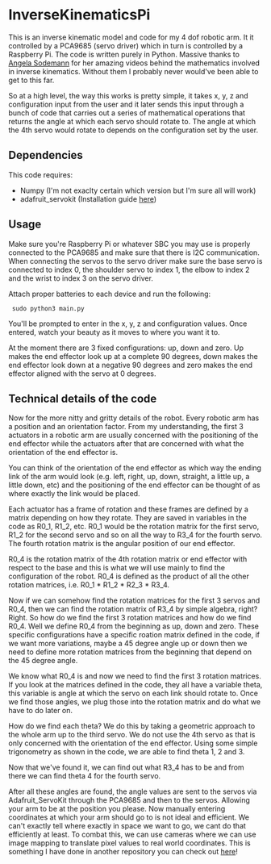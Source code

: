 # InverseKinematicsPi
This is an inverse kinematic model and code for my 4 dof robotic arm. It it controlled by a PCA9685 (servo driver) which in turn is controlled by a Raspberry Pi. The code is written purely in Python. Massive thanks to [Angela Sodemann](https://www.youtube.com/user/asodemann3) for her amazing videos behind the mathematics involved in inverse kinematics. Without them I probably never would've been able to get to this far. 

So at a high level, the way this works is pretty simple, it takes x, y, z and configuration input from the user and it later sends this input through a bunch of code that carries out a series of mathematical operations that returns the angle at which each servo should rotate to. The angle at which the 4th servo would rotate to depends on the configuration set by the user. 

## Dependencies
This code requires:
- Numpy (I'm not exaclty certain which version but I'm sure all will work)
- adafruit_servokit (Installation guide [here](https://learn.adafruit.com/16-channel-pwm-servo-driver?view=all#using-the-adafruit-library))

## Usage
Make sure you're Raspberry Pi or whatever SBC you may use is properly connected to the PCA9685 and make sure that there is I2C communication. When connecting the servos to the servo driver make sure the base servo is connected to index 0, the shoulder servo to index 1, the elbow to index 2 and the wrist to index 3 on the servo driver. 

Attach proper batteries to each device and run the following:

<code> sudo python3 main.py </code>

You'll be prompted to enter in the x, y, z and configuration values. Once entered, watch your beauty as it moves to where you want it to.

At the moment there are 3 fixed configurations: up, down and zero. Up makes the end effector look up at a complete 90 degrees, down makes the end effector look down at a negative 90 degrees and zero makes the end effector aligned with the servo at 0 degrees. 

## Technical details of the code

Now for the more nitty and gritty details of the robot. Every robotic arm has a position and an orientation factor. From my understanding, the first 3 actuators in a robotic arm are usually concerned with the positioning of the end effector while the actuators after that are concerned with what the orientation of the end effector is. 

You can think of the orientation of the end effector as which way the ending link of the arm would look (e.g. left, right, up, down, straight, a little up, a little down, etc) and the positioning of the end effector can be thought of as where exactly the link would be placed. 

Each actuator has a frame of rotation and these frames are defined by a matrix depending on how they rotate. They are saved in variables in the code as R0_1, R1_2, etc. R0_1 would be the rotation matrix for the first servo, R1_2 for the second servo and so on all the way to R3_4 for the fourth servo. The fourth rotation matrix is the angular position of our end effector.

R0_4 is the rotation matrix of the 4th rotation matrix or end effector with respect to the base and this is what we will use mainly to find the configuration of the robot. R0_4 is defined as the product of all the other rotation matrices, i.e. R0_1 * R1_2 * R2_3 * R3_4. 

Now if we can somehow find the rotation matrices for the first 3 servos and R0_4, then we can find the rotation matrix of R3_4 by simple algebra, right? Right. So how do we find the first 3 rotation matrices and how do we find R0_4. Well we define R0_4 from the beginning as up, down and zero. These specific configurations have a specific roation matrix defined in the code, if we want more variations, maybe a 45 degree angle up or down then we need to define more rotation matrices from the beginning that depend on the 45 degree angle. 

We know what R0_4 is and now we need to find the first 3 rotation matrices. If you look at the matrices defined in the code, they all have a variable theta, this variable is angle at which the servo on each link should rotate to. Once we find those angles, we plug those into the rotation matrix and do what we have to do later on. 

How do we find each theta? We do this by taking a geometric approach to the whole arm up to the third servo. We do not use the 4th servo as that is only concerned with the orientation of the end effector. Using some simple trigonometry as shown in the code, we are able to find theta 1, 2 and 3.

Now that we've found it, we can find out what R3_4 has to be and from there we can find theta 4 for the fourth servo. 

After all these angles are found, the angle values are sent to the servos via Adafruit_ServoKit through the PCA9685 and then to the servos. Allowing your arm to be at the position you please. Now manually entering coordinates at which your arm should go to is not ideal and efficient. We can't exactly tell where exactly in space we want to go, we cant do that efficiently at least. To combat this, we can use cameras where we can use image mapping to translate pixel values to real world coordinates. This is something I have done in another repository you can check out [here](https://github.com/Vulcan758/Rover)!
